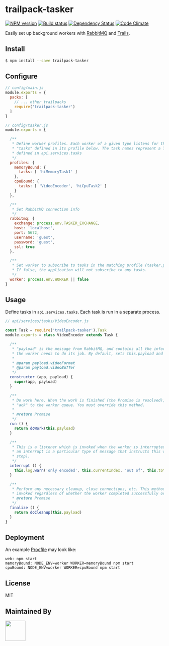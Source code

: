 # trailpack-tasker

[![NPM version][npm-image]][npm-url]
[![Build status][ci-image]][ci-url]
[![Dependency Status][daviddm-image]][daviddm-url]
[![Code Climate][codeclimate-image]][codeclimate-url]

Easily set up background workers with [RabbitMQ](https://www.rabbitmq.com/) and [Trails](http://trailsjs.io).

## Install

```sh
$ npm install --save trailpack-tasker
```

## Configure

```js
// config/main.js
module.exports = {
  packs: [
    // ... other trailpacks
    require('trailpack-tasker')
  ]
}
```

```js
// config/tasker.js
module.exports = {

  /**
   * Define worker profiles. Each worker of a given type listens for the
   * "tasks" defined in its profile below. The task names represent a Task
   * defined in api.services.tasks
   */
  profiles: {
    memoryBound: {
      tasks: [ 'hiMemoryTask1' ]
    },
    cpuBound: {
      tasks: [ 'VideoEncoder', 'hiCpuTask2' ]
    }
  },

  /**
   * Set RabbitMQ connection info
   */
  rabbitmq: {
    exchange: process.env.TASKER_EXCHANGE,
    host: 'localhost',
    port: 5672,
    username: 'guest',
    password: 'guest',
    ssl: true
  },

  /**
   * Set worker to subscribe to tasks in the matching profile (tasker.profiles).
   * If false, the application will not subscribe to any tasks.
   */
  worker: process.env.WORKER || false
}
```

## Usage

Define tasks in `api.services.tasks`. Each task is run in a separate process.

```js
// api/services/tasks/VideoEncoder.js

const Task = require('trailpack-tasker').Task
module.exports = class VideoEncoder extends Task {

  /**
   * "payload" is the message from RabbitMQ, and contains all the information
   * the worker needs to do its job. By default, sets this.payload and this.app.
   *
   * @param payload.videoFormat
   * @param payload.videoBuffer
   */
  constructor (app, payload) {
    super(app, payload)
  }

  /**
   * Do work here. When the work is finished (the Promise is resolved), send
   * "ack" to the worker queue. You must override this method.
   *
   * @return Promise
   */
  run () {
    return doWork(this.payload)
  }

  /**
   * This is a listener which is invoked when the worker is interrupted (specifically,
   * an interrupt is a particular type of message that instructs this worker to
   * stop).
   */
  interrupt () {
    this.log.warn('only encoded', this.currentIndex, 'out of', this.totalItems, 'frames')
  }

  /**
   * Perform any necessary cleanup, close connections, etc. This method will be
   * invoked regardless of whether the worker completed successfully or not.
   * @return Promise
   */
  finalize () {
    return doCleanup(this.payload)
  }
}
```

## Deployment

An example [Procfile](https://devcenter.heroku.com/articles/procfile) may look like:

```
web: npm start
memoryBound: NODE_ENV=worker WORKER=memoryBound npm start
cpuBound: NODE_ENV=worker WORKER=cpuBound npm start
```

## License
MIT

## Maintained By
[<img src='http://i.imgur.com/Y03Jgmf.png' height='64px'>](https://langa.io)

[npm-image]: https://img.shields.io/npm/v/trailpack-tasker.svg?style=flat-square
[npm-url]: https://npmjs.org/package/trailpack-tasker
[ci-image]: https://img.shields.io/travis/langateam/trailpack-tasker/master.svg?style=flat-square
[ci-url]: https://travis-ci.org/langateam/trailpack-tasker
[daviddm-image]: http://img.shields.io/david/langateam/trailpack-tasker.svg?style=flat-square
[daviddm-url]: https://david-dm.org/langateam/trailpack-tasker
[codeclimate-image]: https://img.shields.io/codeclimate/github/langateam/trailpack-tasker.svg?style=flat-square
[codeclimate-url]: https://codeclimate.com/github/langateam/trailpack-tasker

